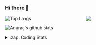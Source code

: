 ### Hi there 👋

<!--
**tao8687/tao8687** is a ✨ _special_ ✨ repository because its `README.md` (this file) appears on your GitHub profile.

Here are some ideas to get you started:

- 🔭 I’m currently working on ...
- 🌱 I’m currently learning ...
- 👯 I’m looking to collaborate on ...
- 🤔 I’m looking for help with ...
- 💬 Ask me about ...
- 📫 How to reach me: ...
- 😄 Pronouns: ...
- ⚡ Fun fact: ...
-->

<img align='right' src="https://media.giphy.com/media/M9gbBd9nbDrOTu1Mqx/giphy.gif" width="240">

  
![Top Langs](https://github-readme-stats.vercel.app/api/top-langs/?username=tao8687&layout=compact&title_color=23238E&text_color=A67D3D)

![Anurag's github stats](https://github-readme-stats.vercel.app/api?username=tao8687&show_icons=true&&text_color=A67D3D&title_color=23238E&show_icons=false&count_private=true&hide=stars)

<details>
  <summary>:zap: Coding Stats</summary>
  <br>
    
<!--START_SECTION:waka-->
![Code Time](http://img.shields.io/badge/Code%20Time-590%20hrs%2042%20mins-blue)

![Profile Views](http://img.shields.io/badge/Profile%20Views-2-blue)

**🐱 My GitHub Data** 

> 🏆 259 Contributions in the Year 2022
 > 
> 📦 1.4 MB Used in GitHub's Storage 
 > 
> 🚫 Not Opted to Hire
 > 
> 📜 48 Public Repositories 
 > 
> 🔑 21 Private Repositories  
 > 
**I'm an Early 🐤** 

```text
🌞 Morning    117 commits    ██████████████████░░░░░░░   72.67% 
🌆 Daytime    21 commits     ███░░░░░░░░░░░░░░░░░░░░░░   13.04% 
🌃 Evening    23 commits     ███░░░░░░░░░░░░░░░░░░░░░░   14.29% 
🌙 Night      0 commits      ░░░░░░░░░░░░░░░░░░░░░░░░░   0.0%

```
📅 **I'm Most Productive on Monday** 

```text
Monday       34 commits     █████░░░░░░░░░░░░░░░░░░░░   21.12% 
Tuesday      25 commits     ████░░░░░░░░░░░░░░░░░░░░░   15.53% 
Wednesday    25 commits     ████░░░░░░░░░░░░░░░░░░░░░   15.53% 
Thursday     18 commits     ██░░░░░░░░░░░░░░░░░░░░░░░   11.18% 
Friday       25 commits     ████░░░░░░░░░░░░░░░░░░░░░   15.53% 
Saturday     16 commits     ██░░░░░░░░░░░░░░░░░░░░░░░   9.94% 
Sunday       18 commits     ██░░░░░░░░░░░░░░░░░░░░░░░   11.18%

```


📊 **This Week I Spent My Time On** 

```text
⌚︎ Time Zone: Asia/Shanghai

💬 Programming Languages: 
Makefile                 10 hrs 6 mins       █████████████░░░░░░░░░░░░   55.18% 
C                        5 hrs 43 mins       ███████░░░░░░░░░░░░░░░░░░   31.31% 
Other                    1 hr 20 mins        █░░░░░░░░░░░░░░░░░░░░░░░░   7.3% 
Markdown                 46 mins             █░░░░░░░░░░░░░░░░░░░░░░░░   4.27% 
Objective-C              11 mins             ░░░░░░░░░░░░░░░░░░░░░░░░░   1.0%

🔥 Editors: 
VS Code                  18 hrs 18 mins      █████████████████████████   100.0%

🐱‍💻 Projects: 
sylixOS                  10 hrs 39 mins      ██████████████░░░░░░░░░░░   58.22% 
sylixos-base             3 hrs 18 mins       ████░░░░░░░░░░░░░░░░░░░░░   18.09% 
bspmini2440              2 hrs 31 mins       ███░░░░░░░░░░░░░░░░░░░░░░   13.82% 
libsylixos               31 mins             ░░░░░░░░░░░░░░░░░░░░░░░░░   2.89% 
vc0768                   26 mins             ░░░░░░░░░░░░░░░░░░░░░░░░░   2.37%

💻 Operating System: 
Linux                    18 hrs 18 mins      █████████████████████████   100.0%

```

**I Mostly Code in Python** 

```text
Python                   9 repos             ████████░░░░░░░░░░░░░░░░░   33.33% 
C++                      5 repos             ████░░░░░░░░░░░░░░░░░░░░░   18.52% 
C                        5 repos             ████░░░░░░░░░░░░░░░░░░░░░   18.52% 
Shell                    2 repos             █░░░░░░░░░░░░░░░░░░░░░░░░   7.41% 
JavaScript               2 repos             █░░░░░░░░░░░░░░░░░░░░░░░░   7.41%

```


**Timeline**

![Chart not found](https://raw.githubusercontent.com/tao8687/tao8687/master/charts/bar_graph.png) 


 Last Updated on 18/09/2022 02:43:23 UTC
<!--END_SECTION:waka-->
</details>

